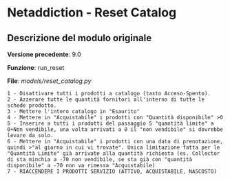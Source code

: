 Netaddiction - Reset Catalog
============================

Descrizione del modulo originale
--------------------------------

**Versione precedente**: 9.0

**Funzione**: run_reset

**File**: *models/reset_catalog.py*

    1 - Disattivare tutti i prodotti a catalogo (tasto Acceso-Spento).
    2 - Azzerare tutte le quantità fornitori all'interno di tutte le schede prodotto.
    3 - Mettere l'intero catalogo in "Esaurito"
    4 - Mettere in "Acquistabile" i prodotti con "Quantità disponibile" >0
    5 - Inserire a tutti i prodotti del passaggio 5 "quantità limite" a 0+Non vendibile, una volta arrivati a 0 il "non vendibile" si dovrebbe levare da solo.
    6 - Mettere in "Acquistabile" i prodotti con una data di prenotazione, quindi >"al giorno in cui vi trovate". Unica limitazione fatta per le "Quantità Limite" già arrivate alla quantità richiesta (es. Collector di sta minchia a -70 non vendibile, se sta già con "quantità disponibile" a -70 non va rimessa "Acquistabile)
    7 - RIACCENDERE I PRODOTTI SERVIZIO (ATTIVO, ACQUISTABILE, NASCOSTO)
